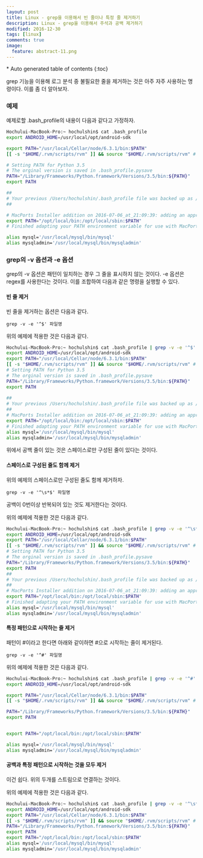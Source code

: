 ```yaml
---
layout: post
title: Linux - grep을 이용해서 빈 줄이나 특정 줄 제거하기
description: Linux - grep을 이용해서 주석과 공백 제거하기
modified: 2016-12-30
tags: [linux]
comments: true
image:
  feature: abstract-11.png
---
```


<section id="table-of-contents" class="toc">
<div id="drawer" markdown="1">
*  Auto generated table of contents
{:toc}
</div>
</section><!-- /#table-of-contents -->

grep 기능을 이용해 로그 분석 중 불필요한 줄을 제거하는 것은 아주 자주 사용하는 명령이다. 이를 좀 더 알아보자.

###  예제

예제로할 .bash_profile의 내용이 다음과 같다고 가정하자. 

```bash
Hochului-MacBook-Pro:~ hochulshin$ cat .bash_profile
export ANDROID_HOME=/usr/local/opt/android-sdk

export PATH="/usr/local/Cellar/node/6.3.1/bin:$PATH"
[[ -s "$HOME/.rvm/scripts/rvm" ]] && source "$HOME/.rvm/scripts/rvm" # Load RVM into a shell session *as a function*

# Setting PATH for Python 3.5
# The orginal version is saved in .bash_profile.pysave
PATH="/Library/Frameworks/Python.framework/Versions/3.5/bin:${PATH}"
export PATH

##
# Your previous /Users/hochulshin/.bash_profile file was backed up as /Users/hochulshin/.bash_profile.macports-saved_2016-07-06_at_21:09:39
##

# MacPorts Installer addition on 2016-07-06_at_21:09:39: adding an appropriate PATH variable for use with MacPorts.
export PATH="/opt/local/bin:/opt/local/sbin:$PATH"
# Finished adapting your PATH environment variable for use with MacPorts.

alias mysql='/usr/local/mysql/bin/mysql'
alias mysqladmin='/usr/local/mysql/bin/mysqladmin'
```

### grep의 -v 옵션과 -e 옵션

grep의 -v 옵션은 패턴이 일치하는 경우 그 줄을 표시하지 않는 것이다. -e 옵션은 regex를 사용한다는 것이다. 
이를 조합하여 다음과 같은 명령을 실행할 수 있다. 

#### 빈 줄 제거

빈 줄을 제거하는 옵션은 다음과 같다. 

```
grep -v -e '^$' 파일명
```

위의 예제에 적용한 것은 다음과 같다. 

```bash
Hochului-MacBook-Pro:~ hochulshin$ cat .bash_profile | grep -v -e '^$'
export ANDROID_HOME=/usr/local/opt/android-sdk
export PATH="/usr/local/Cellar/node/6.3.1/bin:$PATH"
[[ -s "$HOME/.rvm/scripts/rvm" ]] && source "$HOME/.rvm/scripts/rvm" # Load RVM into a shell session *as a function*
# Setting PATH for Python 3.5
# The orginal version is saved in .bash_profile.pysave
PATH="/Library/Frameworks/Python.framework/Versions/3.5/bin:${PATH}"
export PATH
  
##
# Your previous /Users/hochulshin/.bash_profile file was backed up as /Users/hochulshin/.bash_profile.macports-saved_2016-07-06_at_21:09:39
##
# MacPorts Installer addition on 2016-07-06_at_21:09:39: adding an appropriate PATH variable for use with MacPorts.
export PATH="/opt/local/bin:/opt/local/sbin:$PATH"
# Finished adapting your PATH environment variable for use with MacPorts.
alias mysql='/usr/local/mysql/bin/mysql'
alias mysqladmin='/usr/local/mysql/bin/mysqladmin'
```

위에서 공백 줄이 있는 것은 스페이스로만 구성된 줄이 있다는 것이다. 

#### 스페이스로 구성된 줄도 함께 제거

위의 예제의 스페이스로만 구성된 줄도 함께 제거하자. 

```
grep -v -e '^\s*$' 파일명
```

공백이 0번이상 반복되어 있는 것도 제거한다는 것이다. 

위의 예제에 적용한 것은 다음과 같다. 

```bash
Hochului-MacBook-Pro:~ hochulshin$ cat .bash_profile | grep -v -e '^\s*$'
export ANDROID_HOME=/usr/local/opt/android-sdk
export PATH="/usr/local/Cellar/node/6.3.1/bin:$PATH"
[[ -s "$HOME/.rvm/scripts/rvm" ]] && source "$HOME/.rvm/scripts/rvm" # Load RVM into a shell session *as a function*
# Setting PATH for Python 3.5
# The orginal version is saved in .bash_profile.pysave
PATH="/Library/Frameworks/Python.framework/Versions/3.5/bin:${PATH}"
export PATH
##
# Your previous /Users/hochulshin/.bash_profile file was backed up as /Users/hochulshin/.bash_profile.macports-saved_2016-07-06_at_21:09:39
##
# MacPorts Installer addition on 2016-07-06_at_21:09:39: adding an appropriate PATH variable for use with MacPorts.
export PATH="/opt/local/bin:/opt/local/sbin:$PATH"
# Finished adapting your PATH environment variable for use with MacPorts.
alias mysql='/usr/local/mysql/bin/mysql'
alias mysqladmin='/usr/local/mysql/bin/mysqladmin'
```

#### 특정 패턴으로 시작하는 줄 제거

패턴이 #이라고 한다면 아래와 같이하면 #으로 시작하는 줄이 제거된다. 

```
grep -v -e '^#' 파일명
```

위의 예제에 적용한 것은 다음과 같다. 

```bash
Hochului-MacBook-Pro:~ hochulshin$ cat .bash_profile | grep -v -e '^#'
export ANDROID_HOME=/usr/local/opt/android-sdk

export PATH="/usr/local/Cellar/node/6.3.1/bin:$PATH"
[[ -s "$HOME/.rvm/scripts/rvm" ]] && source "$HOME/.rvm/scripts/rvm" # Load RVM into a shell session *as a function*

PATH="/Library/Frameworks/Python.framework/Versions/3.5/bin:${PATH}"
export PATH


export PATH="/opt/local/bin:/opt/local/sbin:$PATH"

alias mysql='/usr/local/mysql/bin/mysql'
alias mysqladmin='/usr/local/mysql/bin/mysqladmin'
```

#### 공백과 특정 패턴으로 시작하는 것을 모두 제거

이건 쉽다. 위의 두개를 스트림으로 연결하는 것이다. 

위의 예제에 적용한 것은 다음과 같다. 

```bash
Hochului-MacBook-Pro:~ hochulshin$ cat .bash_profile | grep -v -e '^\s*$' | grep -v -e '^#'
export ANDROID_HOME=/usr/local/opt/android-sdk
export PATH="/usr/local/Cellar/node/6.3.1/bin:$PATH"
[[ -s "$HOME/.rvm/scripts/rvm" ]] && source "$HOME/.rvm/scripts/rvm" # Load RVM into a shell session *as a function*
PATH="/Library/Frameworks/Python.framework/Versions/3.5/bin:${PATH}"
export PATH
export PATH="/opt/local/bin:/opt/local/sbin:$PATH"
alias mysql='/usr/local/mysql/bin/mysql'
alias mysqladmin='/usr/local/mysql/bin/mysqladmin'
```

